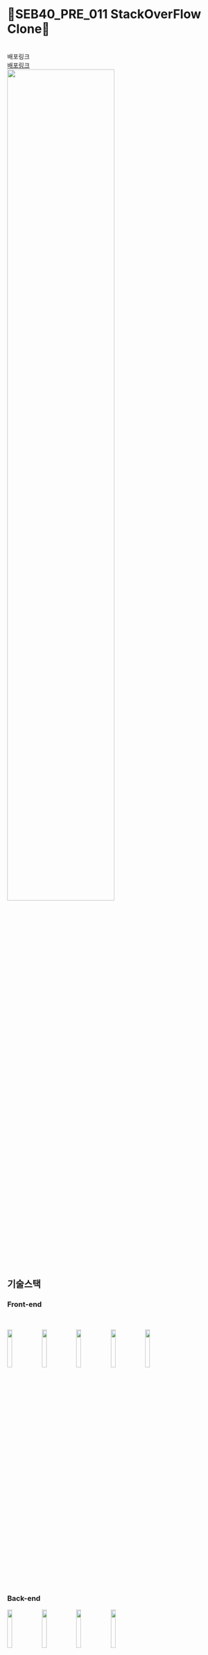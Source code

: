 # 🎃SEB40_PRE_011 StackOverFlow Clone🎃
<br>
배포링크 
<br>
<a href="http://singgle.s3-website.ap-northeast-2.amazonaws.com/">배포링크</a>
<br>
<img src="https://user-images.githubusercontent.com/89185550/200227079-f24f005d-bd88-4c10-8a7a-b92bf2c00920.png" width="70%"/>
<br>
<br>

## 기술스택

### Front-end

<br/>
<p>
<img src="https://user-images.githubusercontent.com/52682603/138834243-fb74d81e-e90d-4c6a-8793-05df588f59ab.png" width="15%"/>
<img src="https://camo.githubusercontent.com/9eb91892d3969439e38151d9985cc1709f2bfd6062c4ff9e3518f355d4457cd6/68747470733a2f2f6e6f7469636f6e2d7374617469632e74616d6d6f6c6f2e636f6d2f6467676763726b78712f696d6167652f75706c6f61642f76313536373734393631342f6e6f7469636f6e2f7a6764617870616966356f6a6564756f6e7967622e706e67" width="15%"/>
<img src="https://camo.githubusercontent.com/ea2326599fe1ad74f07f5c2dd97ccdbd296e825d0ddf3f9fff2c417260a190fe/68747470733a2f2f6e6f7469636f6e2d7374617469632e74616d6d6f6c6f2e636f6d2f6467676763726b78712f696d6167652f75706c6f61642f76313536383835313531382f6e6f7469636f6e2f6c776a336872397631796f6865696d74776331772e706e67" width="15%"/>
<img src="https://user-images.githubusercontent.com/89185550/200225668-42773083-67d7-4098-9024-062e4e54a965.png" width="15%" />
<img src="https://user-images.githubusercontent.com/89185550/200225728-484cc527-63d5-4b55-9abe-a03f53d41132.png" width="15%" />
</ p>

### Back-end

<p>
<img src="https://user-images.githubusercontent.com/89185550/199911643-f4aa19c4-44e7-4b6b-a669-e033173203bd.png" width="15%" />
<img src="https://user-images.githubusercontent.com/89185550/200226696-b0ba98c3-c519-409d-b993-8b5cd4229392.png" width="15%" />
<img src="https://user-images.githubusercontent.com/89185550/200226748-0b5c6307-c015-4124-9d42-d74bb56e9e6d.png" width="15%" />
<img src="https://user-images.githubusercontent.com/89185550/200226810-864418e0-ba9e-4c19-820d-37d80dc24f94.png" width="15%" />
</ p>

<br/>

## 팀원소개
팀명 : 🎃싱글톤벙글톤!!!\
팀장 : 한승진 \
팀원 : 고하나, 신경호, 김윤구, 한상현(BE팀장), 조유종
<br>
<br>

### 아이스브레이킹
![피그마친해지기바래](https://user-images.githubusercontent.com/89185550/197691903-3dbcc9cb-2205-4004-8b2a-43eab6af967a.PNG)
<br>
<br>

### Figma
![StackOverFlowFigma](https://user-images.githubusercontent.com/89185550/197939885-d927827e-b320-4fea-a53a-f2a6592a6124.PNG)
<br>
<br>

### 화면구성
|회원가입|로그인|로그아웃|
|------|---|---|
|<img src="https://user-images.githubusercontent.com/89185550/200229274-90259786-f60d-491f-9d71-68051dc8cfcd.png" width="300px" height="300px">|<img src="https://user-images.githubusercontent.com/89185550/200229188-5f5d9310-9b65-425c-ad2d-0bb90703d4bd.png" width="300px" height="300px">|<img src="https://user-images.githubusercontent.com/89185550/200229319-7a1d5679-2489-4781-84d7-fec84fa2ec48.png" width="300px" height="300px">|
|질문페이지|상세페이지|수정페이지|
|<img src="https://user-images.githubusercontent.com/89185550/200229364-912bfbe2-feba-4a36-afd6-b94e6237656f.png" width="300px" height="300px">|<img src="https://user-images.githubusercontent.com/89185550/200229405-ae0055da-351c-40ac-ad33-56e7c8546378.png" width="300px" height="300px">|<img src="https://user-images.githubusercontent.com/89185550/200229523-30e1ff6e-f801-4b36-8cd4-fcc6febb4bee.png" width="300px" height="300px">|
|메인페이지|
|<img src="https://user-images.githubusercontent.com/89185550/200229493-e33f7eae-9173-46c8-9c82-cae270cad04b.png" width="300px" height="300px">|

### DB
![K-054](https://user-images.githubusercontent.com/89185550/197941555-316a2d1b-a6fb-417d-b881-1d22ebba4550.jpg)
<br>
<br>

### 팀원규칙(Git허브 사용시)

|이슈|내용|
|---|---|
|🚀API|API 관련|
|🤬BugFix|버그 발견!|
|🎨CSS|스타일링 관련|
|🖥Deploy|배포 관련|
|📓Docs|문서 작성 관련|
|🌟Feature|가능 개발|
|❗Issue|이슈 관련|
|❓Question|개발 질문|
|🏭Refactor|코드 리팩토링|
|⚙Setting|개발 환경 세팅|
|✅Test|테스트 관련|
<br>
<br>

### 사용자 요구사항 정의서

![사용자 요구사항 정의서](https://user-images.githubusercontent.com/89185550/197688362-438101bb-6d79-49cb-b59d-7e9a81a5dd2f.PNG)

<br>
